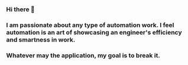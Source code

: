 ### Hi there 👋
### I am passionate about any type of automation work. I feel automation is an art of showcasing an engineer's efficiency and smartness in work.
### Whatever may the application, my goal is to break it.
